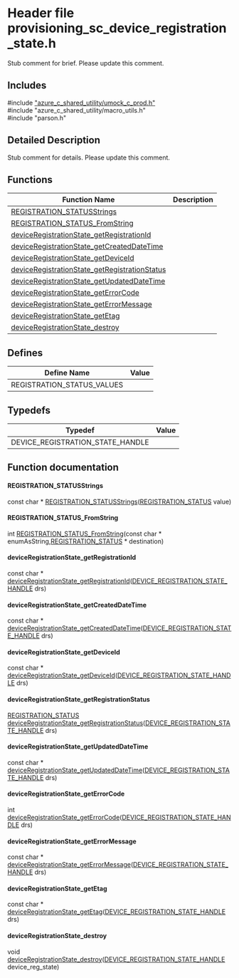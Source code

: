 # Header file provisioning_sc_device_registration_state.h 

Stub comment for brief. Please update this comment.

## Includes

\#include ["azure_c_shared_utility/umock_c_prod.h"](iot-c-ref-umock-c-prod-h.md)  
\#include "azure_c_shared_utility/macro_utils.h"  
\#include "parson.h"  

## Detailed Description

Stub comment for details. Please update this comment.

## Functions

Function Name                  | Description                                
--------------------------------|---------------------------------------------
[REGISTRATION_STATUSStrings](./iot-c-ref-provisioning-sc-device-registration-state-h/registration-statusstrings.md)            | 
[REGISTRATION_STATUS_FromString](./iot-c-ref-provisioning-sc-device-registration-state-h/registration-status-fromstring.md)            | 
[deviceRegistrationState_getRegistrationId](./iot-c-ref-provisioning-sc-device-registration-state-h/deviceregistrationstate-getregistrationid.md)            | 
[deviceRegistrationState_getCreatedDateTime](./iot-c-ref-provisioning-sc-device-registration-state-h/deviceregistrationstate-getcreateddatetime.md)            | 
[deviceRegistrationState_getDeviceId](./iot-c-ref-provisioning-sc-device-registration-state-h/deviceregistrationstate-getdeviceid.md)            | 
[deviceRegistrationState_getRegistrationStatus](./iot-c-ref-provisioning-sc-device-registration-state-h/deviceregistrationstate-getregistrationstatus.md)            | 
[deviceRegistrationState_getUpdatedDateTime](./iot-c-ref-provisioning-sc-device-registration-state-h/deviceregistrationstate-getupdateddatetime.md)            | 
[deviceRegistrationState_getErrorCode](./iot-c-ref-provisioning-sc-device-registration-state-h/deviceregistrationstate-geterrorcode.md)            | 
[deviceRegistrationState_getErrorMessage](./iot-c-ref-provisioning-sc-device-registration-state-h/deviceregistrationstate-geterrormessage.md)            | 
[deviceRegistrationState_getEtag](./iot-c-ref-provisioning-sc-device-registration-state-h/deviceregistrationstate-getetag.md)            | 
[deviceRegistrationState_destroy](./iot-c-ref-provisioning-sc-device-registration-state-h/deviceregistrationstate-destroy.md)            | 

## Defines

Define Name                    | Value                                
--------------------------------|---------------------------------------------
REGISTRATION_STATUS_VALUES            | 

## Typedefs

Typedef                        | Value                                
--------------------------------|---------------------------------------------
DEVICE_REGISTRATION_STATE_HANDLE            | 

## Function documentation

#### REGISTRATION_STATUSStrings 
const char * [REGISTRATION_STATUSStrings](#provisioning__sc__device__registration__state_8h_1a5b9b942e2a55861dda96b4a6ca0a53db)([REGISTRATION_STATUS](#provisioning__sc__device__registration__state_8h_1a9f27132cc8d0c5116bf55aecce9dabec) value)

#### REGISTRATION_STATUS_FromString 
int [REGISTRATION_STATUS_FromString](#provisioning__sc__device__registration__state_8h_1adea122059d7ee30471eb2aaac6388e8f)(const char * enumAsString,[REGISTRATION_STATUS](#provisioning__sc__device__registration__state_8h_1a9f27132cc8d0c5116bf55aecce9dabec) * destination)

#### deviceRegistrationState_getRegistrationId 
const char * [deviceRegistrationState_getRegistrationId](#provisioning__sc__device__registration__state_8h_1a58763b3acf78a5524dc6bab085aab82a)([DEVICE_REGISTRATION_STATE_HANDLE](#provisioning__sc__device__registration__state_8h_1a52841b38d699231f85846525109d2804) drs)

#### deviceRegistrationState_getCreatedDateTime 
const char * [deviceRegistrationState_getCreatedDateTime](#provisioning__sc__device__registration__state_8h_1a169a2d1449e6a9804861f027ca55d1ee)([DEVICE_REGISTRATION_STATE_HANDLE](#provisioning__sc__device__registration__state_8h_1a52841b38d699231f85846525109d2804) drs)

#### deviceRegistrationState_getDeviceId 
const char * [deviceRegistrationState_getDeviceId](#provisioning__sc__device__registration__state_8h_1a0403f3823d50ad1a8100c618b9ce7c4a)([DEVICE_REGISTRATION_STATE_HANDLE](#provisioning__sc__device__registration__state_8h_1a52841b38d699231f85846525109d2804) drs)

#### deviceRegistrationState_getRegistrationStatus 
[REGISTRATION_STATUS](#provisioning__sc__device__registration__state_8h_1a9f27132cc8d0c5116bf55aecce9dabec) [deviceRegistrationState_getRegistrationStatus](#provisioning__sc__device__registration__state_8h_1ab2f1ddc166b57710dca1cfd437c119e3)([DEVICE_REGISTRATION_STATE_HANDLE](#provisioning__sc__device__registration__state_8h_1a52841b38d699231f85846525109d2804) drs)

#### deviceRegistrationState_getUpdatedDateTime 
const char * [deviceRegistrationState_getUpdatedDateTime](#provisioning__sc__device__registration__state_8h_1afbfa78554cd5d0d73a4165d37aed8f27)([DEVICE_REGISTRATION_STATE_HANDLE](#provisioning__sc__device__registration__state_8h_1a52841b38d699231f85846525109d2804) drs)

#### deviceRegistrationState_getErrorCode 
int [deviceRegistrationState_getErrorCode](#provisioning__sc__device__registration__state_8h_1ad2189583484f737945abb71f2a454a1d)([DEVICE_REGISTRATION_STATE_HANDLE](#provisioning__sc__device__registration__state_8h_1a52841b38d699231f85846525109d2804) drs)

#### deviceRegistrationState_getErrorMessage 
const char * [deviceRegistrationState_getErrorMessage](#provisioning__sc__device__registration__state_8h_1ab68533f53f801721d1dab58cc0cb2b4e)([DEVICE_REGISTRATION_STATE_HANDLE](#provisioning__sc__device__registration__state_8h_1a52841b38d699231f85846525109d2804) drs)

#### deviceRegistrationState_getEtag 
const char * [deviceRegistrationState_getEtag](#provisioning__sc__device__registration__state_8h_1a52ebd543bb4bc80a92d7672f3767e192)([DEVICE_REGISTRATION_STATE_HANDLE](#provisioning__sc__device__registration__state_8h_1a52841b38d699231f85846525109d2804) drs)

#### deviceRegistrationState_destroy 
void [deviceRegistrationState_destroy](#provisioning__sc__device__registration__state_8h_1aa4b69c4a0b654ec04da3270584e7b390)([DEVICE_REGISTRATION_STATE_HANDLE](#provisioning__sc__device__registration__state_8h_1a52841b38d699231f85846525109d2804) device_reg_state)

